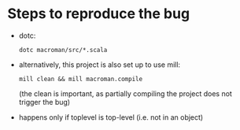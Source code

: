 # Steps to reproduce the bug

- dotc:

  ```
  dotc macroman/src/*.scala
  ```


- alternatively, this project is also set up to use mill:

  ```
  mill clean && mill macroman.compile
  ```

  (the clean is important, as partially compiling the project does not trigger the bug)


- happens only if toplevel is top-level (i.e. not in an object)

